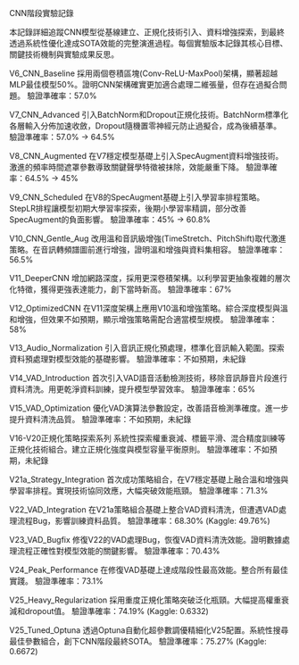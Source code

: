 CNN階段實驗記錄

本記錄詳細追蹤CNN模型從基線建立、正規化技術引入、資料增強探索，到最終透過系統性優化達成SOTA效能的完整演進過程。每個實驗版本記錄其核心目標、關鍵技術機制與實驗成果反思。

V6_CNN_Baseline
    採用兩個卷積區塊(Conv-ReLU-MaxPool)架構，顯著超越MLP最佳模型50%。證明CNN架構確實更加適合處理二維張量，但存在過擬合問題。
    驗證準確率：57.0%


V7_CNN_Advanced
    引入BatchNorm和Dropout正規化技術。BatchNorm標準化各層輸入分佈加速收斂，Dropout隨機置零神經元防止過擬合，成為後續基準。
    驗證準確率：57.0% -> 64.5%

V8_CNN_Augmented
    在V7穩定模型基礎上引入SpecAugment資料增強技術。激進的頻率時間遮罩參數導致關鍵聲學特徵被抹除，效能嚴重下降。
    驗證準確率：64.5% -> 45%

V9_CNN_Scheduled
    在V8的SpecAugment基礎上引入學習率排程策略。StepLR排程讓模型初期大學習率探索，後期小學習率精調，部分改善SpecAugment的負面影響。
    驗證準確率：45% -> 60.8%

V10_CNN_Gentle_Aug
    改用溫和音訊級增強(TimeStretch、PitchShift)取代激進策略。在音訊轉頻譜圖前進行增強，證明溫和增強與資料集相容。
    驗證準確率：56.5%

V11_DeeperCNN
    增加網路深度，採用更深卷積架構。以利學習更抽象複雜的層次化特徵，獲得更強表達能力，創下當時新高。
    驗證準確率：67%

V12_OptimizedCNN
    在V11深度架構上應用V10溫和增強策略。綜合深度模型與溫和增強，但效果不如預期，顯示增強策略需配合適當模型規模。
    驗證準確率：58%

V13_Audio_Normalization
    引入音訊正規化預處理，標準化音訊輸入範圍。探索資料預處理對模型效能的基礎影響。
    驗證準確率：不如預期，未紀錄

V14_VAD_Introduction
    首次引入VAD語音活動檢測技術，移除音訊靜音片段進行資料清洗。用更乾淨資料訓練，提升模型學習效率。
    驗證準確率：65%

V15_VAD_Optimization
    優化VAD演算法參數設定，改善語音檢測準確度。進一步提升資料清洗品質。
    驗證準確率：不如預期，未紀錄

V16-V20正規化策略探索系列
    系統性探索權重衰減、標籤平滑、混合精度訓練等正規化技術組合。建立正規化強度與模型容量平衡原則。
    驗證準確率：不如預期，未紀錄

V21a_Strategy_Integration
    首次成功策略組合，在V7穩定基礎上融合溫和增強與學習率排程。實現技術協同效應，大幅突破效能瓶頸。
    驗證準確率：71.3%

V22_VAD_Integration
    在V21a策略組合基礎上整合VAD資料清洗，但遭遇VAD處理流程Bug，影響訓練資料品質。
    驗證準確率：68.30% (Kaggle: 49.76%)

V23_VAD_Bugfix
    修復V22的VAD處理Bug，恢復VAD資料清洗效能。證明數據處理流程正確性對模型效能的關鍵影響。
    驗證準確率：70.43%

V24_Peak_Performance
    在修復VAD基礎上達成階段性最高效能。整合所有最佳實踐。
    驗證準確率：73.1%

V25_Heavy_Regularization
    採用重度正規化策略突破泛化瓶頸。大幅提高權重衰減和dropout值。
    驗證準確率：74.19% (Kaggle: 0.6332)

V25_Tuned_Optuna
    透過Optuna自動化超參數調優精細化V25配置。系統性搜尋最佳參數組合，創下CNN階段最終SOTA。
    驗證準確率：75.27% (Kaggle: 0.6672)